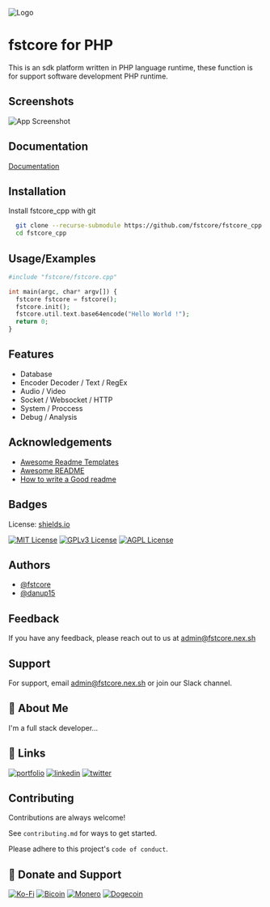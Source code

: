 
![Logo](https://i.ibb.co/Jw4YFnrz/fstcore.png)


# fstcore for PHP

This is an sdk platform written in PHP language runtime, these function is for support software development PHP runtime.


## Screenshots

![App Screenshot](https://via.placeholder.com/468x300?text=App+Screenshot+Here)


## Documentation

[Documentation](https://linktodocumentation)


## Installation

Install fstcore_cpp with git

```bash
  git clone --recurse-submodule https://github.com/fstcore/fstcore_cpp.git
  cd fstcore_cpp
```
    
## Usage/Examples

```PHP
#include "fstcore/fstcore.cpp"

int main(argc, char* argv[]) {
  fstcore fstcore = fstcore();
  fstcore.init();
  fstcore.util.text.base64encode("Hello World !");
  return 0;
}
```

## Features

- Database
- Encoder Decoder / Text / RegEx
- Audio / Video
- Socket / Websocket / HTTP
- System / Proccess
- Debug / Analysis

## Acknowledgements

 - [Awesome Readme Templates](https://awesomeopensource.com/project/elangosundar/awesome-README-templates)
 - [Awesome README](https://github.com/matiassingers/awesome-readme)
 - [How to write a Good readme](https://bulldogjob.com/news/449-how-to-write-a-good-readme-for-your-github-project)


## Badges

License: [shields.io](https://fstcore.nex.sh/)

[![MIT License](https://img.fstcore.nex.sh/badge/License-MIT-green.svg)](https://choosealicense.com/licenses/mit/)
[![GPLv3 License](https://img.fstcore.nex.sh/badge/License-GPL%20v3-yellow.svg)](https://opensource.org/licenses/)
[![AGPL License](https://img.fstcore.nex.sh/badge/license-AGPL-blue.svg)](http://www.gnu.org/licenses/agpl-3.0)


## Authors


- [@fstcore](https://www.github.com/fstcore)
- [@danup15](https://www.github.com/danup15)


## Feedback

If you have any feedback, please reach out to us at admin@fstcore.nex.sh


## Support

For support, email admin@fstcore.nex.sh or join our Slack channel.


## 🚀 About Me
I'm a full stack developer...


## 🔗 Links
[![portfolio](https://img.shields.io/badge/my_portfolio-000?style=for-the-badge&logo=ko-fi&logoColor=white)](https://katherineoelsner.com/)
[![linkedin](https://img.shields.io/badge/linkedin-0A66C2?style=for-the-badge&logo=linkedin&logoColor=white)](https://www.linkedin.com/)
[![twitter](https://img.shields.io/badge/twitter-1DA1F2?style=for-the-badge&logo=twitter&logoColor=white)](https://twitter.com/)


## Contributing

Contributions are always welcome!

See `contributing.md` for ways to get started.

Please adhere to this project's `code of conduct`.

## 🔗 Donate and Support
[![Ko-Fi](https://img.shields.io/badge/my_portfolio-000?style=for-the-badge&logo=ko-fi&logoColor=white)](https://ko-fi.com/danup15)
[![Bicoin](https://img.shields.io/badge/bitcoin-0A66C2?style=for-the-badge&logo=bitcoin&logoColor=white)](-)
[![Monero](https://img.shields.io/badge/monero-0A66C2?style=for-the-badge&logo=monero&logoColor=white)](-)
[![Dogecoin](https://img.shields.io/badge/dogecoin-0A66C2?style=for-the-badge&logo=dogecoin&logoColor=white)](-)
